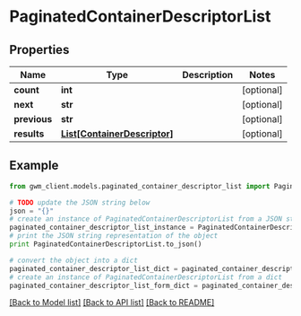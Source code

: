 # PaginatedContainerDescriptorList


## Properties
Name | Type | Description | Notes
------------ | ------------- | ------------- | -------------
**count** | **int** |  | [optional] 
**next** | **str** |  | [optional] 
**previous** | **str** |  | [optional] 
**results** | [**List[ContainerDescriptor]**](ContainerDescriptor.md) |  | [optional] 

## Example

```python
from gwm_client.models.paginated_container_descriptor_list import PaginatedContainerDescriptorList

# TODO update the JSON string below
json = "{}"
# create an instance of PaginatedContainerDescriptorList from a JSON string
paginated_container_descriptor_list_instance = PaginatedContainerDescriptorList.from_json(json)
# print the JSON string representation of the object
print PaginatedContainerDescriptorList.to_json()

# convert the object into a dict
paginated_container_descriptor_list_dict = paginated_container_descriptor_list_instance.to_dict()
# create an instance of PaginatedContainerDescriptorList from a dict
paginated_container_descriptor_list_form_dict = paginated_container_descriptor_list.from_dict(paginated_container_descriptor_list_dict)
```
[[Back to Model list]](../README.md#documentation-for-models) [[Back to API list]](../README.md#documentation-for-api-endpoints) [[Back to README]](../README.md)


